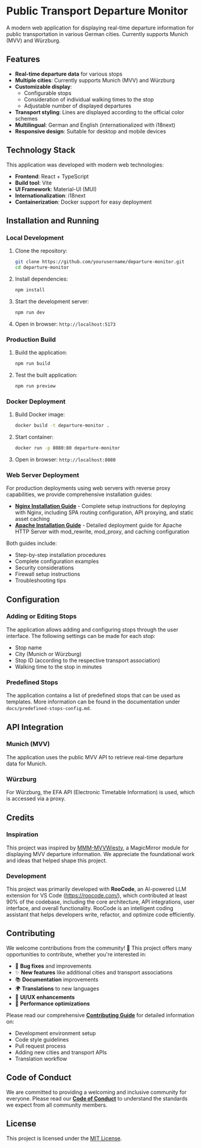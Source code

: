 # Public Transport Departure Monitor

A modern web application for displaying real-time departure information for public transportation in various German cities. Currently supports Munich (MVV) and Würzburg.

## Features

- **Real-time departure data** for various stops
- **Multiple cities**: Currently supports Munich (MVV) and Würzburg
- **Customizable display**:
  - Configurable stops
  - Consideration of individual walking times to the stop
  - Adjustable number of displayed departures
- **Transport styling**: Lines are displayed according to the official color schemes
- **Multilingual**: German and English (internationalized with i18next)
- **Responsive design**: Suitable for desktop and mobile devices

## Technology Stack

This application was developed with modern web technologies:

- **Frontend**: React + TypeScript
- **Build tool**: Vite
- **UI Framework**: Material-UI (MUI)
- **Internationalization**: i18next
- **Containerization**: Docker support for easy deployment

## Installation and Running

### Local Development

1. Clone the repository:
   ```bash
   git clone https://github.com/yourusername/departure-monitor.git
   cd departure-monitor
   ```

2. Install dependencies:
   ```bash
   npm install
   ```

3. Start the development server:
   ```bash
   npm run dev
   ```

4. Open in browser: `http://localhost:5173`

### Production Build

1. Build the application:
   ```bash
   npm run build
   ```

2. Test the built application:
   ```bash
   npm run preview
   ```

### Docker Deployment

1. Build Docker image:
   ```bash
   docker build -t departure-monitor .
   ```

2. Start container:
   ```bash
   docker run -p 8080:80 departure-monitor
   ```

3. Open in browser: `http://localhost:8080`

### Web Server Deployment

For production deployments using web servers with reverse proxy capabilities, we provide comprehensive installation guides:

- **[Nginx Installation Guide](docs/installation/nginx-installation.md)** - Complete setup instructions for deploying with Nginx, including SPA routing configuration, API proxying, and static asset caching
- **[Apache Installation Guide](docs/installation/apache-installation.md)** - Detailed deployment guide for Apache HTTP Server with mod_rewrite, mod_proxy, and caching configuration

Both guides include:
- Step-by-step installation procedures
- Complete configuration examples
- Security considerations
- Firewall setup instructions
- Troubleshooting tips

## Configuration

### Adding or Editing Stops

The application allows adding and configuring stops through the user interface. The following settings can be made for each stop:

- Stop name
- City (Munich or Würzburg)
- Stop ID (according to the respective transport association)
- Walking time to the stop in minutes

### Predefined Stops

The application contains a list of predefined stops that can be used as templates. More information can be found in the documentation under `docs/predefined-stops-config.md`.

## API Integration

### Munich (MVV)

The application uses the public MVV API to retrieve real-time departure data for Munich.

### Würzburg

For Würzburg, the EFA API (Electronic Timetable Information) is used, which is accessed via a proxy.

## Credits

### Inspiration

This project was inspired by [MMM-MVVWiesty](https://github.com/wiesty/MMM-MVVWiesty), a MagicMirror module for displaying MVV departure information. We appreciate the foundational work and ideas that helped shape this project.

### Development

This project was primarily developed with **RooCode**, an AI-powered LLM extension for VS Code (https://roocode.com/), which contributed at least 90% of the codebase, including the core architecture, API integrations, user interface, and overall functionality. RooCode is an intelligent coding assistant that helps developers write, refactor, and optimize code efficiently.

## Contributing

We welcome contributions from the community! 🎉 This project offers many opportunities to contribute, whether you're interested in:

- 🐛 **Bug fixes** and improvements
- ✨ **New features** like additional cities and transport associations
- 📚 **Documentation** improvements
- 🌍 **Translations** to new languages
- 🎨 **UI/UX enhancements**
- 🚀 **Performance optimizations**

Please read our comprehensive [**Contributing Guide**](CONTRIBUTING.md) for detailed information on:
- Development environment setup
- Code style guidelines
- Pull request process
- Adding new cities and transport APIs
- Translation workflow

## Code of Conduct

We are committed to providing a welcoming and inclusive community for everyone. Please read our [**Code of Conduct**](CODE_OF_CONDUCT.md) to understand the standards we expect from all community members.

## License

This project is licensed under the [MIT License](LICENSE).
